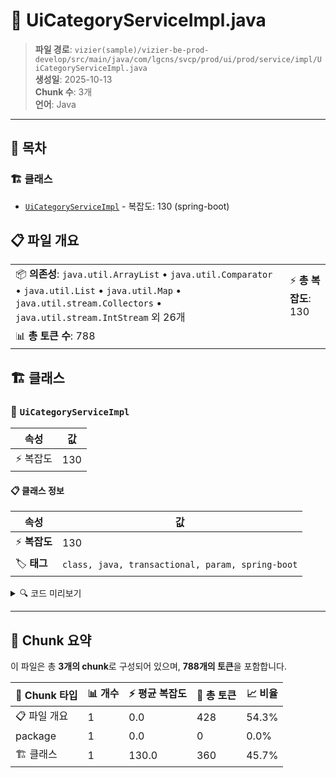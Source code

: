 # 📄 UiCategoryServiceImpl.java

> **파일 경로**: `vizier(sample)/vizier-be-prod-develop/src/main/java/com/lgcns/svcp/prod/ui/prod/service/impl/UiCategoryServiceImpl.java`  
> **생성일**: 2025-10-13  
> **Chunk 수**: 3개  
> **언어**: Java
---

## 📑 목차

### 🏗️ 클래스
- [`UiCategoryServiceImpl`](#class-uicategoryserviceimpl) - 복잡도: 130 (spring-boot)

## 📋 파일 개요

| | |
|--|--|
| 📦 **의존성**: `java.util.ArrayList` • `java.util.Comparator` • `java.util.List` • `java.util.Map` • `java.util.stream.Collectors` • `java.util.stream.IntStream` 외 26개 | ⚡ **총 복잡도**: 130 |
| 📊 **총 토큰 수**: 788 |  |



## 🏗️ 클래스

### <a id="class-uicategoryserviceimpl"></a>🎯 `UiCategoryServiceImpl`

| 속성 | 값 |
|------|----|
| ⚡ 복잡도 | 130 |



#### 📋 클래스 정보

| 속성 | 값 |
|------|----|
| ⚡ **복잡도** | 130 || 📍 **라인 범위** | 41-41 |
| 🏷️ **태그** | `class, java, transactional, param, spring-boot` || 🏗️ **프레임워크** | `spring-boot` |

<details>
<summary>🔍 코드 미리보기</summary>

```java
public class UiCategoryServiceImpl implements UiCategoryService {
	private final CommonDao commonDao;

	private final ExcelHelper excelHelper;

	private final static String FILE_NAME = "Tree-View";

	private int getCatgMCount(CatgMDto catgMDto) {
		return commonDao.select("Ui-category.getCountCatgM", catgMDto);
	}

	private boolean isLeafCategoryNode(CatgMDto catgMDto) {
		if (getCatgMCount(catgMDto) > 0) {
			return false;
		}
		return true;
	}

	@Override
	public List<OfferOfLeafNodeDto> retrieveProdMList(CatgMDto catgMDto) {
		if (isLeafCategoryNode(catgMDto)) {
			return commonDao.selectList("Ui-category.retrieveProdMByCatgMUuid", catgMDto);
		}
		throw new BusinessException("카테고리 노드가 아닙니다.");
	}

	/**
	 *
	 * @Author : 이훈민(A76485@cnspartners.com)
	 * @Date : 2024. 7. 2.
	 * @MethodNam...
```

**Chunk 정보**
- 🆔 **ID**: `a5c8d195f538`
- 📍 **라인**: 41-41
- 📊 **토큰**: 360
- 🏷️ **태그**: `class, java, transactional, param, spring-boot`

</details>

---





## 🧩 Chunk 요약

이 파일은 총 **3개의 chunk**로 구성되어 있으며, **788개의 토큰**을 포함합니다.

| 🧩 Chunk 타입 | 📊 개수 | ⚡ 평균 복잡도 | 📝 총 토큰 | 📈 비율 |
|---------------|--------|-------------|----------|--------|
| 📋 파일 개요 | 1 | 0.0 | 428 | 54.3% |
| package | 1 | 0.0 | 0 | 0.0% |
| 🏗️ 클래스 | 1 | 130.0 | 360 | 45.7% |

